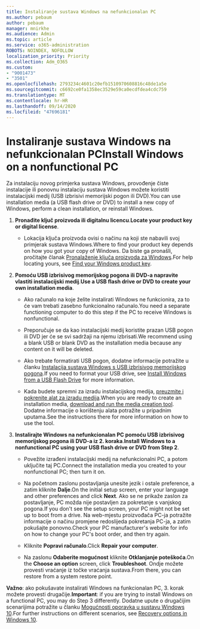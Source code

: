 ```yaml
---
title: Instaliranje sustava Windows na nefunkcionalan PC
ms.author: pebaum
author: pebaum
manager: mnirkhe
ms.audience: Admin
ms.topic: article
ms.service: o365-administration
ROBOTS: NOINDEX, NOFOLLOW
localization_priority: Priority
ms.collection: Adm_O365
ms.custom:
- "9001473"
- "3501"
ms.openlocfilehash: 2793234c4601c20efb1510970608816c48de1a5e
ms.sourcegitcommit: c6692ce0fa1358ec3529e59ca0ecdfdea4cdc759
ms.translationtype: MT
ms.contentlocale: hr-HR
ms.lasthandoff: 09/14/2020
ms.locfileid: "47696181"
---
```

# <a name="install-windows-on-a-nonfunctional-pc"></a><span data-ttu-id="26065-102">Instaliranje sustava Windows na nefunkcionalan PC</span><span class="sxs-lookup"><span data-stu-id="26065-102">Install Windows on a nonfunctional PC</span></span>

<span data-ttu-id="26065-103">Za instalaciju novog primjerka sustava Windows, provođenje čiste instalacije ili ponovnu instalaciju sustava Windows možete koristiti instalacijski medij (USB izbrisivi memorijski pogon ili DVD).</span><span class="sxs-lookup"><span data-stu-id="26065-103">You can use installation media (a USB flash drive or DVD) to install a new copy of Windows, perform a clean installation, or reinstall Windows.</span></span>

1. <span data-ttu-id="26065-104">**Pronađite ključ proizvoda ili digitalnu licencu**.</span><span class="sxs-lookup"><span data-stu-id="26065-104">**Locate your product key or digital license**.</span></span>

    - <span data-ttu-id="26065-105">Lokacija ključa proizvoda ovisi o načinu na koji ste nabavili svoj primjerak sustava Windows.</span><span class="sxs-lookup"><span data-stu-id="26065-105">Where to find your product key depends on how you got your copy of Windows.</span></span> <span data-ttu-id="26065-106">Da biste ga pronašli, pročitajte članak [Pronalaženje ključa proizvoda za Windows](https://support.microsoft.com/help/10749/windows-10-find-product-key).</span><span class="sxs-lookup"><span data-stu-id="26065-106">For help locating yours, see [Find your Windows product key](https://support.microsoft.com/help/10749/windows-10-find-product-key).</span></span> 

2. <span data-ttu-id="26065-107">**Pomoću USB izbrisivog memorijskog pogona ili DVD-a napravite vlastiti instalacijski medij**.</span><span class="sxs-lookup"><span data-stu-id="26065-107">**Use a USB flash drive or DVD to create your own installation media**.</span></span>

    - <span data-ttu-id="26065-108">Ako računalo na koje želite instalirati Windows ne funkcionira, za to će vam trebati zasebno funkcionalno računalo.</span><span class="sxs-lookup"><span data-stu-id="26065-108">You need a separate functioning computer to do this step if the PC to receive Windows is nonfunctional.</span></span>

    - <span data-ttu-id="26065-109">Preporučuje se da kao instalacijski medij koristite prazan USB pogon ili DVD jer će se svi sadržaji na njemu izbrisati.</span><span class="sxs-lookup"><span data-stu-id="26065-109">We recommend using a blank USB or blank DVD as the installation media because any content on it will be deleted.</span></span>

    - <span data-ttu-id="26065-110">Ako trebate formatirati USB pogon, dodatne informacije potražite u članku [Instalacija sustava Windows s USB izbrisivog memorijskog pogona](https://docs.microsoft.com/windows-hardware/manufacture/desktop/install-windows-from-a-usb-flash-drive).</span><span class="sxs-lookup"><span data-stu-id="26065-110">If you need to format your USB drive, see [Install Windows from a USB Flash Drive](https://docs.microsoft.com/windows-hardware/manufacture/desktop/install-windows-from-a-usb-flash-drive) for more information.</span></span>

    - <span data-ttu-id="26065-111">Kada budete spremni za izradu instalacijskog medija, [preuzmite i pokrenite alat za izradu medija](https://www.microsoft.com/software-download/windows10).</span><span class="sxs-lookup"><span data-stu-id="26065-111">When you are ready to create an installation media, [download and run the media creation tool](https://www.microsoft.com/software-download/windows10).</span></span> <span data-ttu-id="26065-112">Dodatne informacije o korištenju alata potražite u pripadnim uputama.</span><span class="sxs-lookup"><span data-stu-id="26065-112">See the instructions there for more information on how to use the tool.</span></span>

3. <span data-ttu-id="26065-113">**Instalirajte Windows na nefunkcionalan PC pomoću USB izbrisivog memorijskog pogona ili DVD-a iz 2. koraka**.</span><span class="sxs-lookup"><span data-stu-id="26065-113">**Install Windows to a nonfunctional PC using your USB flash drive or DVD from Step 2**.</span></span>

    - <span data-ttu-id="26065-114">Povežite izrađeni instalacijski medij na nefunkcionalni PC, a potom uključite taj PC.</span><span class="sxs-lookup"><span data-stu-id="26065-114">Connect the installation media you created to your nonfunctional PC; then turn it on.</span></span>

    - <span data-ttu-id="26065-115">Na početnom zaslonu postavljanja unesite jezik i ostale preference, a zatim kliknite **Dalje**.</span><span class="sxs-lookup"><span data-stu-id="26065-115">On the initial setup screen, enter your language and other preferences and click **Next**.</span></span> <span data-ttu-id="26065-116">Ako se ne prikaže zaslon za postavljanje, PC možda nije postavljen za pokretanje s vanjskog pogona.</span><span class="sxs-lookup"><span data-stu-id="26065-116">If you don't see the setup screen, your PC might not be set up to boot from a drive.</span></span> <span data-ttu-id="26065-117">Na web-mjestu proizvođača PC-ja potražite informacije o načinu promjene redoslijeda pokretanja PC-ja, a zatim pokušajte ponovno.</span><span class="sxs-lookup"><span data-stu-id="26065-117">Check your PC manufacturer's website for info on how to change your PC's boot order, and then try again.</span></span>

    - <span data-ttu-id="26065-118">Kliknite **Popravi računalo**.</span><span class="sxs-lookup"><span data-stu-id="26065-118">Click **Repair your computer**.</span></span>

    - <span data-ttu-id="26065-119">Na zaslonu **Odaberite mogućnost** kliknite **Otklanjanje poteškoća**.</span><span class="sxs-lookup"><span data-stu-id="26065-119">On the **Choose an option** screen, click **Troubleshoot**.</span></span> <span data-ttu-id="26065-120">Ondje možete provesti vraćanje iz točke vraćanja sustava.</span><span class="sxs-lookup"><span data-stu-id="26065-120">From there, you can restore from a system restore point.</span></span>

<span data-ttu-id="26065-121">**Važno**: ako pokušavate instalirati Windows na funkcionalan PC, 3. korak možete provesti drugačije.</span><span class="sxs-lookup"><span data-stu-id="26065-121">**Important**: if you are trying to install Windows on a functional PC, you may do Step 3 differently.</span></span> <span data-ttu-id="26065-122">Dodatne upute o drugačijim scenarijima potražite u članku [Mogućnosti oporavka u sustavu Windows 10](https://support.microsoft.com/help/12415/windows-10-recovery-options).</span><span class="sxs-lookup"><span data-stu-id="26065-122">For further instructions on different scenarios, see [Recovery options in Windows 10](https://support.microsoft.com/help/12415/windows-10-recovery-options).</span></span>
